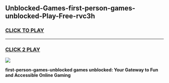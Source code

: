 
## Unblocked-Games-first-person-games-unblocked-Play-Free-rvc3h
<h3>
<a href="https://premium76.site?title=first-person-games-unblocked&ref=22A">CLICK TO PLAY</a></h3>
<hr>

<h3>
<a href="https://premium76.site?title=first-person-games-unblocked&ref=22A">CLICK 2 PLAY</a>
  
</h3>

<a href="https://premium76.site?title=first-person-games-unblocked&ref=22A"><img src="https://clearcache.store/games.png"></a>


**first-person-games-unblocked games unblocked: Your Gateway to Fun and Accessible Online Gaming**
